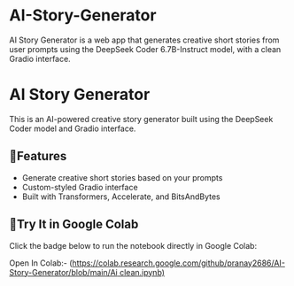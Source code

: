 # AI-Story-Generator
AI Story Generator is a web app that generates creative short stories from user prompts using the DeepSeek Coder 6.7B-Instruct model, with a clean Gradio interface.
# AI Story Generator

This is an AI-powered creative story generator built using the DeepSeek Coder model and Gradio interface.


## :link:Features

- Generate creative short stories based on your prompts
- Custom-styled Gradio interface
- Built with Transformers, Accelerate, and BitsAndBytes


## :link:Try It in Google Colab

Click the badge below to run the notebook directly in Google Colab:

Open In Colab:-
([https://colab.research.google.com/github/pranay2686/AI-Story-Generator/blob/main/Ai clean.ipynb)](https://colab.research.google.com/github/pranay2686/AI-Story-Generator/blob/main/Ai%20clean.ipynb)


